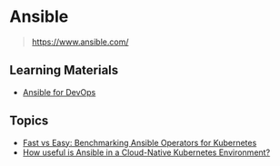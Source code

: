 # Ansible

> <https://www.ansible.com/>

## Learning Materials

- [Ansible for DevOps](ansible-for-devops)

## Topics

- [Fast vs Easy: Benchmarking Ansible Operators for Kubernetes](https://www.ansible.com/blog/fast-vs-easy-benchmarking-ansible-operators-for-kubernetes)
- [How useful is Ansible in a Cloud-Native Kubernetes Environment?](https://www.ansible.com/blog/how-useful-is-ansible-in-a-cloud-native-kubernetes-environment)
